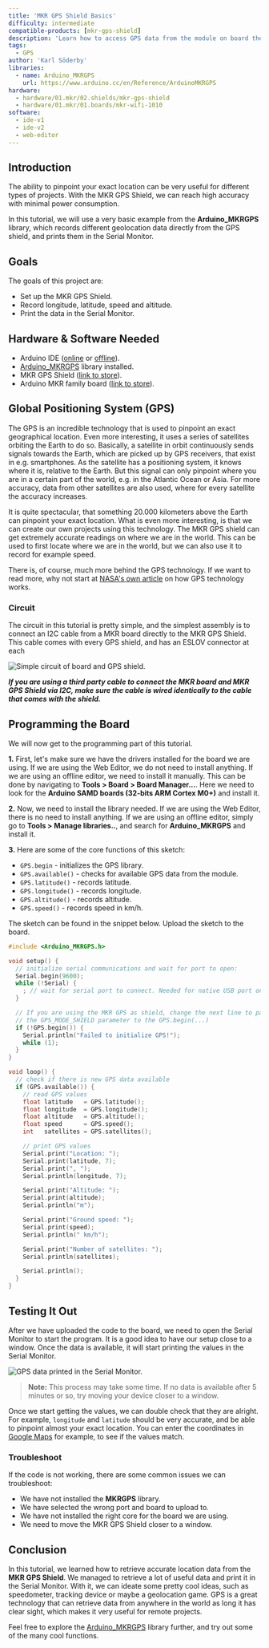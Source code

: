 ```yaml
---
title: 'MKR GPS Shield Basics'
difficulty: intermediate
compatible-products: [mkr-gps-shield]
description: 'Learn how to access GPS data from the module on board the MKR GPS Shield.'
tags:
  - GPS
author: 'Karl Söderby'
libraries: 
  - name: Arduino_MKRGPS
    url: https://www.arduino.cc/en/Reference/ArduinoMKRGPS
hardware:
  - hardware/01.mkr/02.shields/mkr-gps-shield
  - hardware/01.mkr/01.boards/mkr-wifi-1010
software:
  - ide-v1
  - ide-v2
  - web-editor
---
```


## Introduction 

The ability to pinpoint your exact location can be very useful for different types of projects. With the MKR GPS Shield, we can reach high accuracy with minimal power consumption.

In this tutorial, we will use a very basic example from the **Arduino_MKRGPS** library, which records different geolocation data directly from the GPS shield, and prints them in the Serial Monitor.

## Goals

The goals of this project are:

- Set up the MKR GPS Shield.
- Record longitude, latitude, speed and altitude.
- Print the data in the Serial Monitor.

## Hardware & Software Needed

- Arduino IDE ([online](https://create.arduino.cc/) or [offline](https://www.arduino.cc/en/main/software)).
- [Arduino_MKRGPS](https://www.arduino.cc/en/Reference/ArduinoMKRGPS) library installed.
- MKR GPS Shield ([link to store](https://store.arduino.cc/arduino-mkr-gps-shield)).
- Arduino MKR family board ([link to store](https://store.arduino.cc/arduino-genuino/arduino-genuino-mkr-family)).

## Global Positioning System (GPS)

The GPS is an incredible technology that is used to pinpoint an exact geographical location. Even more interesting, it uses a series of satellites orbiting the Earth to do so. Basically, a satellite in orbit continuously sends signals towards the Earth, which are picked up by GPS receivers, that exist in e.g. smartphones. As the satellite has a positioning system, it knows where it is, relative to the Earth. But this signal can only pinpoint where you are in a certain part of the world, e.g. in the Atlantic Ocean or Asia. For more accuracy, data from other satellites are also used, where for every satellite the accuracy increases.

It is quite spectacular, that something 20.000 kilometers above the Earth can pinpoint your exact location. What is even more interesting, is that we can create our own projects using this technology. The MKR GPS shield can get extremely accurate readings on where we are in the world. This can be used to first locate where we are in the world, but we can also use it to record for example speed.

There is, of course, much more behind the GPS technology. If we want to read more, why not start at [NASA's own article](https://www.nasa.gov/directorates/heo/scan/communications/policy/what_is_gps) on how GPS technology works. 

### Circuit

The circuit in this tutorial is pretty simple, and the simplest assembly is to connect an I2C cable from a MKR board directly to the MKR GPS Shield. This cable comes with every GPS shield, and has an ESLOV connector at each  

![Simple circuit of board and GPS shield.](assets/MKRGPS_T1_IMG01.png)

***If you are using a third party cable to connect the MKR board and MKR GPS Shield via I2C, make sure the cable is wired identically to the cable that comes with the shield.***

## Programming the Board

We will now get to the programming part of this tutorial. 

**1.** First, let's make sure we have the drivers installed for the board we are using. If we are using the Web Editor, we do not need to install anything. If we are using an offline editor, we need to install it manually. This can be done by navigating to **Tools > Board > Board Manager...**. Here we need to look for the **Arduino SAMD boards (32-bits ARM Cortex M0+)** and install it. 

**2.** Now, we need to install the library needed. If we are using the Web Editor, there is no need to install anything. If we are using an offline editor, simply go to **Tools > Manage libraries..**, and search for **Arduino_MKRGPS** and install it.

**3.** Here are some of the core functions of this sketch:

- `GPS.begin` - initializes the GPS library.
- `GPS.available()` - checks for available GPS data from the module.
- `GPS.latitude()` - records latitude.
- `GPS.longitude()` - records longitude.
- `GPS.altitude()` - records altitude.
- `GPS.speed()` - records speed in km/h. 

The sketch can be found in the snippet below. Upload the sketch to the board.

```cpp
#include <Arduino_MKRGPS.h>

void setup() {
  // initialize serial communications and wait for port to open:
  Serial.begin(9600);
  while (!Serial) {
    ; // wait for serial port to connect. Needed for native USB port only
  }

  // If you are using the MKR GPS as shield, change the next line to pass
  // the GPS_MODE_SHIELD parameter to the GPS.begin(...)
  if (!GPS.begin()) {
    Serial.println("Failed to initialize GPS!");
    while (1);
  }
}

void loop() {
  // check if there is new GPS data available
  if (GPS.available()) {
    // read GPS values
    float latitude   = GPS.latitude();
    float longitude  = GPS.longitude();
    float altitude   = GPS.altitude();
    float speed      = GPS.speed();
    int   satellites = GPS.satellites();

    // print GPS values
    Serial.print("Location: ");
    Serial.print(latitude, 7);
    Serial.print(", ");
    Serial.println(longitude, 7);

    Serial.print("Altitude: ");
    Serial.print(altitude);
    Serial.println("m");

    Serial.print("Ground speed: ");
    Serial.print(speed);
    Serial.println(" km/h");

    Serial.print("Number of satellites: ");
    Serial.println(satellites);

    Serial.println();
  }
}
```

## Testing It Out

After we have uploaded the code to the board, we need to open the Serial Monitor to start the program. It is a good idea to have our setup close to a window. Once the data is available, it will start printing the values in the Serial Monitor.  

![GPS data printed in the Serial Monitor.](assets/MKRGPS_T1_IMG02.png)

>**Note:** This process may take some time. If no data is available after 5 minutes or so, try moving your device closer to a window. 

Once we start getting the values, we can double check that they are alright. For example, `longitude` and `latitude` should be very accurate, and be able to pinpoint almost your exact location. You can enter the coordinates in [Google Maps](https://www.google.com/maps) for example, to see if the values match.

### Troubleshoot

If the code is not working, there are some common issues we can troubleshoot:

- We have not installed the **MKRGPS** library.
- We have selected the wrong port and board to upload to.
- We have not installed the right core for the board we are using.
- We need to move the MKR GPS Shield closer to a window.

## Conclusion

In this tutorial, we learned how to retrieve accurate location data from the **MKR GPS Shield**. We managed to retrieve a lot of useful data and print it in the Serial Monitor. With it, we can ideate some pretty cool ideas, such as speedometer, tracking device or maybe a geolocation game. GPS is a great technology that can retrieve data from anywhere in the world as long it has clear sight, which makes it very useful for remote projects.

Feel free to explore the [Arduino_MKRGPS](https://www.arduino.cc/en/Reference/ArduinoMKRGPS) library further, and try out some of the many cool functions.

